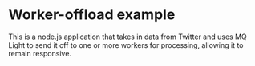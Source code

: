 Worker-offload example
======================

This is a node.js application that takes in data from Twitter and uses MQ Light to send it off to one or more workers for processing, allowing it to remain responsive.
